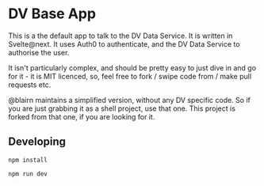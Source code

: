 # DV Base App

This is a the default app to talk to the DV Data Service.
It is written in Svelte@next.
It uses Auth0 to authenticate, and the DV Data Service to authorise the user.

It isn't particularly complex, and should be pretty easy to just dive in and go for it - it is MIT licenced, so, feel free to fork / swipe code from / make pull requests etc.

@blairn maintains a simplified version, without any DV specific code. So if you are just grabbing it as a shell project, use that one. This project is forked from that one, if you are looking for it.

## Developing

`npm install`

```bash
npm run dev

